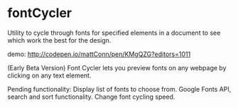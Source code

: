 # fontCycler
Utility to cycle through fonts for specified elements in a document to see which work the best for the design.

demo: http://codepen.io/mattConn/pen/KMgQZG?editors=1011

(Early Beta Version)
Font Cycler lets you preview fonts on any webpage by clicking on any text element.

Pending functionality:
Display list of fonts to choose from.
Google Fonts API, search and sort functionality.
Change font cycling speed.

